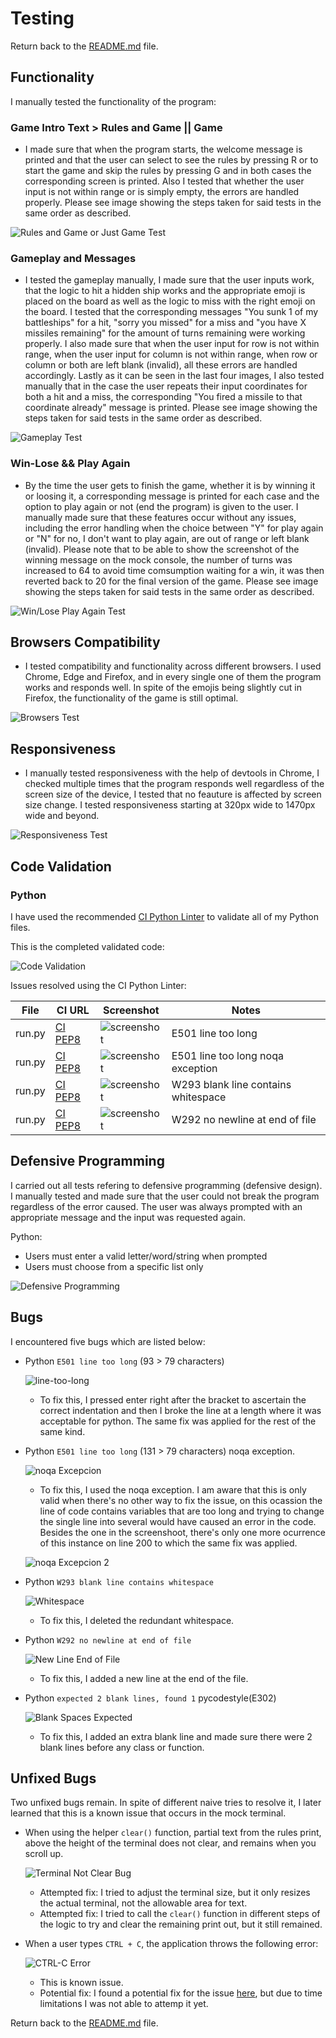 # Testing

Return back to the [README.md](README.md) file.

## Functionality

I manually tested the functionality of the program:

### Game Intro Text > Rules and Game || Game

- I made sure that when the program starts, the welcome message is printed and that the user can select to see the rules by pressing R or to start the game and skip the rules by pressing G and in both cases the corresponding screen is printed. Also I tested that whether the user input is not within range or is simply empty, the errors are handled properly. Please see image showing the steps taken for said tests in the same order as described.

![Rules and Game or Just Game Test](documentation/welcome-rules-screens-test.png)

### Gameplay and Messages

- I tested the gameplay manually, I made sure that the user inputs work, that the logic to hit a hidden ship works and the appropriate emoji is placed on the board as well as the logic to miss with the right emoji on the board. I tested that the corresponding messages "You sunk 1 of my battleships" for a hit, "sorry you missed" for a miss and "you have X missiles remaining" for the amount of turns remaining were working properly. I also made sure that when the user input for row is not within range, when the user input for column is not within range, when row or column or both are left blank (invalid), all these errors are handled accordingly. Lastly as it can be seen in the last four images, I also tested manually that in the case the user repeats their input coordinates for both a hit and a miss, the corresponding "You fired a missile to that coordinate already" message is printed. Please see image showing the steps taken for said tests in the same order as described.

![Gameplay Test](documentation/gameplay-test.png)

### Win-Lose && Play Again

- By the time the user gets to finish the game, whether it is by winning it or loosing it, a corresponding message is printed for each case and the option to play again or not (end the program) is given to the user. I manually made sure that these features occur without any issues, including the error handling when the choice between "Y" for play again or "N" for no, I don't want to play again, are out of range or left blank (invalid). Please note that to be able to show the screenshot of the winning message on the mock console, the number of turns was increased to 64 to avoid time comsumption waiting for a win, it was then reverted back to 20 for the final version of the game. Please see image showing the steps taken for said tests in the same order as described.

![Win/Lose Play Again Test](documentation/win-lose-play-again-test.png)

## Browsers Compatibility

- I tested compatibility and functionality across different browsers. I used Chrome, Edge and Firefox, and in every single one of them the program works and responds well. In spite of the emojis being slightly cut in Firefox, the functionality of the game is still optimal.

![Browsers Test](documentation/browsers-test.png)

## Responsiveness

- I manually tested responsiveness with the help of devtools in Chrome, I checked multiple times that the program responds well regardless of the screen size of the device, I tested that no feauture is affected by screen size change. I tested responsiveness starting at 320px wide to 1470px wide and beyond.

![Responsiveness Test](documentation/responsiveness-test.png)

## Code Validation

### Python

I have used the recommended [CI Python Linter](https://pep8ci.herokuapp.com) to validate all of my Python files.

This is the completed validated code:

![Code Validation](documentation/python-code-validation-pass.png)



Issues resolved using the CI Python Linter:

| File | CI URL | Screenshot | Notes |
| --- | --- | --- | --- |
| run.py | [CI PEP8](https://pep8ci.herokuapp.com/https://raw.githubusercontent.com/leonardo-simeone/command-line-python-battleship-game/main/run.py) | ![screenshot](documentation/e501-line-too-long.png) | E501 line too long |
| run.py | [CI PEP8](https://pep8ci.herokuapp.com/https://raw.githubusercontent.com/leonardo-simeone/command-line-python-battleship-game/main/run.py) | ![screenshot](documentation/noqa-e501-exception.png) | E501 line too long noqa exception |
| run.py | [CI PEP8](https://pep8ci.herokuapp.com/https://raw.githubusercontent.com/leonardo-simeone/command-line-python-battleship-game/main/run.py) | ![screenshot](documentation/w293-blank-line-contains-whitespace.png) | W293 blank line contains whitespace |
| run.py | [CI PEP8](https://pep8ci.herokuapp.com/https://raw.githubusercontent.com/leonardo-simeone/command-line-python-battleship-game/main/run.py) | ![screenshot](documentation/w292-no-newline-end-file.png) | W292 no newline at end of file |

## Defensive Programming

I carried out all tests refering to defensive programming (defensive design). I manually tested and made sure that the user could not break the program regardless of the error caused. The user was always prompted with an appropriate message and the input was requested again.

Python:
- Users must enter a valid letter/word/string when prompted
- Users must choose from a specific list only

![Defensive Programming](documentation/defensive-programming.png)

## Bugs

I encountered five bugs which are listed below:

- Python `E501 line too long` (93 > 79 characters)

    ![line-too-long](documentation/e501-line-too-long.png)

    - To fix this, I pressed enter right after the bracket to ascertain the correct indentation and then I broke the line at a length where it was acceptable for python. The same fix was applied for the rest of the same kind.

- Python `E501 line too long` (131 > 79 characters) noqa exception.

    ![noqa Excepcion](documentation/noqa-e501-exception.png)

    - To fix this, I used the noqa exception. I am aware that this is only valid when there's no other way to fix the issue, on this ocassion the line of code contains variables that are too long and trying to change the single line into several would have caused an error in the code. Besides the one in the screenshoot, there's only one more ocurrence of this instance on line 200 to which the same fix was applied.

    ![noqa Excepcion 2](documentation/noqa-e501-exception-2.png)

- Python `W293 blank line contains whitespace`

    ![Whitespace](documentation/w293-blank-line-contains-whitespace.png)

    - To fix this, I deleted the redundant whitespace.

- Python `W292 no newline at end of file`

    ![New Line End of File](documentation/w292-no-newline-end-file.png)

    - To fix this, I added a new line at the end of the file.

- Python `expected 2 blank lines, found 1` pycodestyle(E302)

    ![Blank Spaces Expected](documentation/blank-spaces-expected.png)

    - To fix this, I added an extra blank line and made sure there were 2 blank lines before any class or function.

## Unfixed Bugs

Two unfixed bugs remain. In spite of different naive tries to resolve it, I later learned that this is a known issue that occurs in the mock terminal.

- When using the helper `clear()` function, partial text from the rules print, above the height of the terminal does not clear, and remains when you scroll up.

    ![Terminal Not Clear Bug](documentation/partial-rules-message-not-cleared.png)

    - Attempted fix: I tried to adjust the terminal size, but it only resizes the actual terminal, not the allowable area for text.
    - Attempted fix: I tried to call the `clear()` function in different steps of the logic to try and clear the remaining print out, but it still remained.

- When a user types `CTRL + C`, the application throws the following error:

    ![CTRL-C Error](documentation/ctrl-c-error.png)

    - This is known issue.
    - Potential fix: I found a potential fix for the issue [here](https://stackoverflow.com/a/1112350), but due to time limitations I was not able to attemp it yet.

Return back to the [README.md](README.md) file.